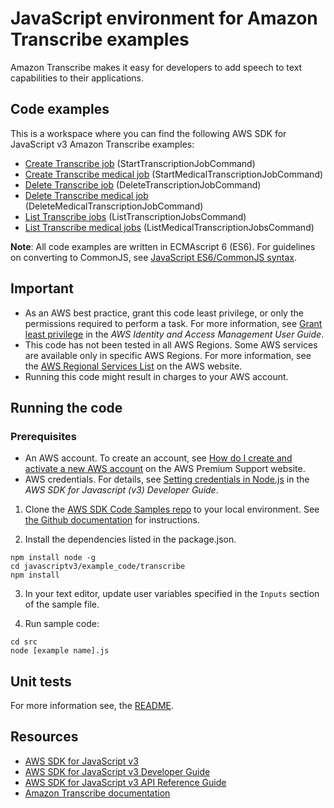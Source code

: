 # JavaScript environment for Amazon Transcribe examples
Amazon Transcribe makes it easy for developers to add speech to text capabilities to their applications.

## Code examples
This is a workspace where you can find the following AWS SDK for JavaScript v3 Amazon Transcribe examples:
- [Create Transcribe job](src/transcribe_create_job.js) (StartTranscriptionJobCommand)
- [Create Transcribe medical job](src/transcribe_create_medical_job.js) (StartMedicalTranscriptionJobCommand)
- [Delete Transcribe job](src/transcribe_delete_job.js) (DeleteTranscriptionJobCommand)
- [Delete Transcribe medical job](src/transcribe_delete_medical_job.js) (DeleteMedicalTranscriptionJobCommand)
- [List Transcribe jobs](src/transcribe_list_jobs.js) (ListTranscriptionJobsCommand)
- [List Transcribe medical jobs](src/transcribe_list_medical_jobs.js) (ListMedicalTranscriptionJobsCommand)

**Note**: All code examples are written in ECMAscript 6 (ES6). For guidelines on converting to CommonJS, see
[JavaScript ES6/CommonJS syntax](https://docs.aws.amazon.com/sdk-for-javascript/v3/developer-guide/sdk-examples-javascript-syntax.html).

## Important

- As an AWS best practice, grant this code least privilege, or only the
  permissions required to perform a task. For more information, see
  [Grant least privilege](https://docs.aws.amazon.com/IAM/latest/UserGuide/best-practices.html#grant-least-privilege)
  in the *AWS Identity and Access Management User Guide*.
- This code has not been tested in all AWS Regions. Some AWS services are
  available only in specific AWS Regions. For more information, see the
  [AWS Regional Services List](https://aws.amazon.com/about-aws/global-infrastructure/regional-product-services/)
  on the AWS website.
- Running this code might result in charges to your AWS account.

## Running the code

### Prerequisites
- An AWS account. To create an account, see [How do I create and activate a new AWS account](https://aws.amazon.com/premiumsupport/knowledge-center/create-and-activate-aws-account/) on the AWS Premium Support website.
- AWS credentials. For details, see  [Setting credentials in Node.js](https://docs.aws.amazon.com/sdk-for-javascript/v3/developer-guide/setting-credentials-node.html) in the
  *AWS SDK for Javascript (v3) Developer Guide*.

1. Clone the [AWS SDK Code Samples repo](https://github.com/awsdocs/aws-doc-sdk-examples) to your local environment. See [the Github documentation](https://docs.github.com/en/github/creating-cloning-and-archiving-repositories/cloning-a-repository) for instructions.

2. Install the dependencies listed in the package.json.

```
npm install node -g
cd javascriptv3/example_code/transcribe
npm install
```
3. In your text editor, update user variables specified in the ```Inputs``` section of the sample file.

4. Run sample code:
```
cd src
node [example name].js
```

## Unit tests
For more information see, the [README](../README.rst).
## Resources
- [AWS SDK for JavaScript v3](https://github.com/aws/aws-sdk-js-v3) 
- [AWS SDK for JavaScript v3 Developer Guide](https://docs.aws.amazon.com/sdk-for-javascript/v3/developer-guide/sqs-examples.html) 
- [AWS SDK for JavaScript v3 API Reference Guide](https://docs.aws.amazon.com/AWSJavaScriptSDK/v3/latest/clients/client-transcribe/index.html) 
- [Amazon Transcribe documentation](https://docs.aws.amazon.com/transcribe/)